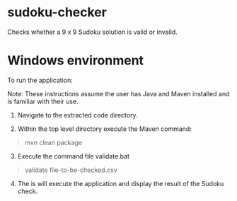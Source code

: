 # sudoku-checker
Checks whether a 9 x 9 Sudoku solution is valid or invalid.

# Windows environment

To run the application:

Note: These instructions assume the user has Java and Maven installed and is familiar with their use.

1. Navigate to the extracted code directory.

2. Within the top level directory execute the Maven command: 

>mvn clean package

3. Execute the command file validate.bat 

>validate file-to-be-checked.csv  

4. The is will execute the application and display the result of the Sudoku check.
